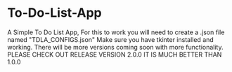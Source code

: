 # To-Do-List-App
A Simple To Do List App,
For this to work you will need to create a .json file named "TDLA_CONFIGS.json"
Make sure you have tkinter installed and working.
There will be more versions coming soon with more functionality.
PLEASE CHECK OUT RELEASE VERSION 2.0.0 IT IS MUCH BETTER THAN 1.0.0
